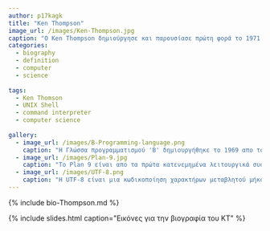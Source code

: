 ```yaml
---
author: p17kagk
title: "Ken Thompson"
image_url: /images/Ken-Thompson.jpg
caption: "O Ken Thompson δημιούργησε και παρουσίασε πρώτη φορά το 1971 το πρώτο UNIX Shell γνωστό ως Τhomspon shell. "
categories:
  - biography
  - definition
  - computer
  - science
  
tags:
  - Ken Thomson
  - UNIX Shell
  - command interpreter
  - computer science
  
gallery:
  - image_url: /images/B-Programming-language.png
    caption: "Η Γλώσσα προγραμματισμού 'Β' δημιουργήθηκε το 1969 απο τους Ken Thompson και Dennis Ritchie στα εργαστήρια  της 'Bell Labs'. Αποτελεί πρόγονο της Γλώσσας προγραμματισμού C."
  - image_url: /images/Plan-9.jpg
    caption: "To Plan 9 είναι απο τα πρώτα κατενεμημένα λειτουργικά συστήματα, και ιδρύθηκε στα μέσα της δεκαετίας του '80 στα εργαστήρια της 'Bell Labs' απο τον Ken Thompson και άλλα μέλη της εταιρίας. "
  - image_url: /images/UTF-8.png
    caption: "Η UTF-8 είναι μια κωδικοποίηση χαρακτήρων μεταβλητού μήκους με δυνατότητα κωδικοποίησης 1,112,064 χαρακτήρες. Σχεδιάστηκε απο τους Ken Thompson και Rob Pike. "
---
```


{% include bio-Thompson.md %}

{% include slides.html caption="Εικόνες για την βιογραφία του KT" %}
